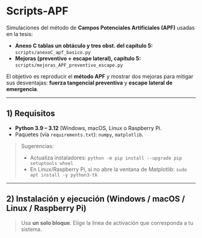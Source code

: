 # Scripts-APF

Simulaciones del método de **Campos Potenciales Artificiales (APF)** usadas en la tesis:
- **Anexo C tablas un obtáculo y tres obst. del capítulo 5:** `scripts/anexoC_apf_basico.py`
- **Mejoras (preventivo + escape lateral), capítulo 5:** `scripts/mejoras_APF_preventivo_escape.py`

El objetivo es reproducir el **método APF** y mostrar dos mejoras para mitigar sus desventajas: **fuerza tangencial preventiva** y **escape lateral de emergencia**.

---

## 1) Requisitos

- **Python 3.9 – 3.12** (Windows, macOS, Linux o Raspberry Pi.
- Paquetes (vía `requirements.txt`): `numpy`, `matplotlib`.

> Sugerencias:
> - Actualiza instaladores: `python -m pip install --upgrade pip setuptools wheel`
> - En Linux/Raspberry Pi, si no abre la ventana de Matplotlib: `sudo apt install -y python3-tk`

---

## 2) Instalación y ejecución (Windows / macOS / Linux / Raspberry Pi)

> Usa **un solo bloque**. Elige la línea de activación que corresponda a tu sistema.

